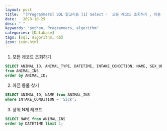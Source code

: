 ```yaml
---
layout: post
title:  "[Programmers] SQL 알고리즘 [1] Select -  모든 레코드 조회하기 , 아픈 동물 찾기, 상위 n개 레코드  "
date:   2020-10-29
desc: " "
keywords: "python, Programmers, algorithm"
categories: [Database]
tags: [sql, algorithm, db]
icon: icon-html
---
```



1. 모든 레코드 조회하기

```sql
SELECT ANIMAL_ID, ANIMAL_TYPE, DATETIME, INTAKE_CONDITION, NAME, SEX_UPON_INTAKE
from ANIMAL_INS
order by ANIMAL_ID;
```


2. 아픈 동물 찾기

```sql
SELECT ANIMAL_ID, NAME from ANIMAL_INS
where INTAKE_CONDITION = 'Sick';
```


3. 상위 N개 레코드

```sql
SELECT NAME from ANIMAL_INS
order by DATETIME limit 1;
```

